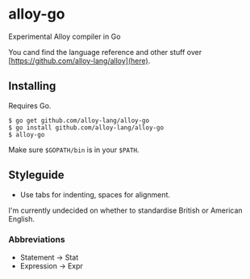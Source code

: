 # alloy-go
Experimental Alloy compiler in Go

You cand find the language reference and other stuff over [https://github.com/alloy-lang/alloy](here).

## Installing
Requires Go.

	$ go get github.com/alloy-lang/alloy-go
	$ go install github.com/alloy-lang/alloy-go
	$ alloy-go

Make sure `$GOPATH/bin` is in your `$PATH`.

## Styleguide
* Use tabs for indenting, spaces for alignment.

I'm currently undecided on whether to standardise British or American English.

### Abbreviations
* Statement -> Stat
* Expression -> Expr
